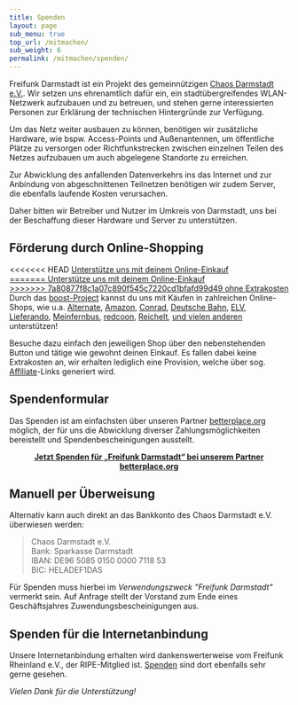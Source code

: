 ```yaml
---
title: Spenden
layout: page
sub_menu: true
top_url: /mitmachen/
sub_weight: 6
permalink: /mitmachen/spenden/
---
```


Freifunk Darmstadt ist ein Projekt des gemeinnützigen [Chaos Darmstadt e.V.](https://chaos-darmstadt.de). Wir setzen uns ehrenamtlich dafür ein, ein stadtübergreifendes WLAN-Netzwerk aufzubauen und zu betreuen, und stehen gerne interessierten Personen zur Erklärung der technischen Hintergründe zur Verfügung.

Um das Netz weiter ausbauen zu können, benötigen wir zusätzliche Hardware, wie bspw. Access-Points und Außenantennen, um öffentliche Plätze zu versorgen oder Richtfunkstrecken zwischen einzelnen Teilen des Netzes aufzubauen um auch abgelegene Standorte zu erreichen.

Zur Abwicklung des anfallenden Datenverkehrs ins das Internet und zur Anbindung von abgeschnittenen Teilnetzen benötigen wir zudem Server, die ebenfalls laufende Kosten verursachen.

Daher bitten wir Betreiber und Nutzer im Umkreis von Darmstadt, uns bei der Beschaffung dieser Hardware und Server zu unterstützen.

## Förderung durch Online-Shopping

<script>
  var fileref = document.createElement("link");
  fileref.setAttribute("rel", "stylesheet");
  fileref.setAttribute("type", "text/css");
  fileref.setAttribute("href", "https://www.boost-project.com/assets/button.css");
  document.getElementsByTagName("head")[0].appendChild(fileref);
</script>
<div style="float:right">
<<<<<<< HEAD
  <a class="boost-button-weroiby1" target="_blank" href="https://www.boost-project.com/de/shops?charity_id=3433&tag=bb">Unterstütze uns mit deinem Online-Einkauf<br>
=======
  <a class="boost-button-weroiby1" target="_blank" href="https://www.boost-project.com/de/shops?charity_id=3433&tag=bb">Unterstütze uns mit deinem Online-Einkauf<br>
>>>>>>> 7a80877f8c1a07c890f545c7220cd1bfafd99d49
  <span style='font-weight:normal;'>ohne Extrakosten</span>
  </a>
</div>

Durch das [boost-Project](https://www.boost-project.com/de/charities/3433) kannst du uns mit Käufen in zahlreichen Online-Shops, wie u.a.
[Alternate](https://www.boost-project.com/de/referals?referal%5Bcharity_id%5D=3433&referal%5Bshop_id%5D=472),
[Amazon](https://www.boost-project.com/de/referals?referal%5Bcharity_id%5D=3433&referal%5Bshop_id%5D=10),
[Conrad](https://www.boost-project.com/de/referals?referal%5Bcharity_id%5D=3433&referal%5Bshop_id%5D=297),
[Deutsche Bahn](https://www.boost-project.com/de/referals?referal%5Bcharity_id%5D=3433&referal%5Bshop_id%5D=611),
[ELV](https://www.boost-project.com/de/referals?referal%5Bcharity_id%5D=3433&referal%5Bshop_id%5D=176),
[Lieferando](https://www.boost-project.com/de/referals?referal%5Bcharity_id%5D=3433&referal%5Bshop_id%5D=52),
[Meinfernbus](https://www.boost-project.com/de/referals?referal%5Bcharity_id%5D=3433&referal%5Bshop_id%5D=616),
[redcoon](https://www.boost-project.com/de/referals?referal%5Bcharity_id%5D=3433&referal%5Bshop_id%5D=29),
[Reichelt](https://www.boost-project.com/de/referals?referal%5Bcharity_id%5D=3433&referal%5Bshop_id%5D=295),
[und vielen anderen](https://www.boost-project.com/de/shops?charity_id=3433&tag=bl) unterstützen!

Besuche dazu einfach den jeweiligen Shop über den nebenstehenden Button und tätige wie gewohnt deinen Einkauf.
Es fallen dabei keine Extrakosten an, wir erhalten lediglich eine Provision, welche über sog. [Affiliate](https://de.wikipedia.org/wiki/Affiliate-Marketing)-Links generiert wird.

## Spendenformular

Das Spenden ist am einfachsten über unseren Partner [betterplace.org](https://www.betterplace.org/de/projects/27613-freifunk-darmstadt) möglich, der für uns die Abwicklung diverser Zahlungsmöglichkeiten bereistellt und Spendenbescheinigungen ausstellt.

<script type="text/javascript">
  /* Configure at https://www.betterplace.org/de/projects/27613-freifunk-darmstadt/manage/iframe_donation_form */
  var _bp_iframe        = _bp_iframe || {};
  _bp_iframe.project_id = 27613; /* REQUIRED */
  _bp_iframe.lang       = 'de'; /* Language of the form */
  /* Remove "//" for further customization but *only* if you really need to! */
  // _bp_iframe.width = 600; /* Custom iframe-tag-width, integer, minimum 450px */
  _bp_iframe.color = 'DC0067'; /* Button and banderole color, hex without "#" */
  // _bp_iframe.background_color = 'fff'; /* Background-color, hex without "#" */
  _bp_iframe.default_amount = 25; /* Donation-amount, integer 1-99 */
   _bp_iframe.recurring_interval = 'single'; /* Interval for recurring donations, string out of ["single", "monthly", "quarter_yearly", "half_yearly", "yearly"] */
  (function() {
    var bp = document.createElement('script'); bp.type = 'text/javascript'; bp.async = true;
    bp.src = ('https:' == document.location.protocol ? 'https://' : 'http://') + 'asset1.betterplace.org/assets/load_donation_iframe.js';
    var s = document.getElementsByTagName('script')[0]; s.parentNode.insertBefore(bp, s);
  })();
</script>
<div id="betterplace_donation_iframe" style="text-align:center;background: transparent url('https://www.betterplace.org/assets/new_spinner.gif') 275px 20px no-repeat;"><strong><a href="https://www.betterplace.org/de/projects/27613-freifunk-darmstadt/donations/new">Jetzt Spenden für „Freifunk Darmstadt“ bei unserem Partner betterplace.org</a></strong></div>

## Manuell per Überweisung

Alternativ kann auch direkt an das Bankkonto des Chaos Darmstadt e.V. überwiesen werden:

<blockquote>
	Chaos Darmstadt e.V. <br/>
	Bank: Sparkasse Darmstadt <br/>
	IBAN: DE96 5085 0150 0000 7118 53 <br/>
	BIC: HELADEF1DAS <br/>
</blockquote>

Für Spenden muss hierbei im *Verwendungszweck "Freifunk Darmstadt"* vermerkt sein. Auf Anfrage stellt der Vorstand zum Ende eines Geschäftsjahres Zuwendungsbescheinigungen aus.

## Spenden für die Internetanbindung

Unsere Internetanbindung erhalten wird dankenswerterweise vom Freifunk Rheinland e.V., der RIPE-Mitglied ist. [Spenden](https://freifunk-rheinland.net/mitmachen/spenden) sind dort ebenfalls sehr gerne gesehen.


*Vielen Dank für die Unterstützung!*

